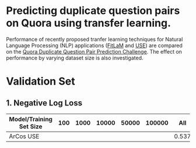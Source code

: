 # Predicting duplicate question pairs on Quora using transfer learning.

Performance of recently proposed tranfer learning techniques for Natural Language Processing (NLP) applications 
([FitLaM](https://arxiv.org/abs/1801.06146) and [USE](https://arxiv.org/abs/1803.11175))
are compared on the [Quora Duplicate Question Pair Prediction Challenge](https://www.kaggle.com/c/quora-question-pairs).
The effect on performance by varying dataset size is also investigated. 

# Validation Set

## 1. Negative Log Loss
| Model/Training Set Size | 100  | 1000  | 10000  | 50000  | 100000 | All |
|---|---|---|---|---|---|---|
| ArCos USE  |   |   |   | | |0.537 |

